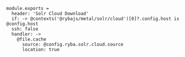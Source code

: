 
    module.exports =
      header: 'Solr Cloud Download'
      if: -> @contexts('@rybajs/metal/solr/cloud')[0]?.config.host is @config.host
      ssh: false
      handler: ->
        @file.cache
          source: @config.ryba.solr.cloud.source
          location: true
